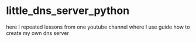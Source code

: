 # little_dns_server_python
here I repeated lessons from one youtube channel where I use guide how to create my own dns server
